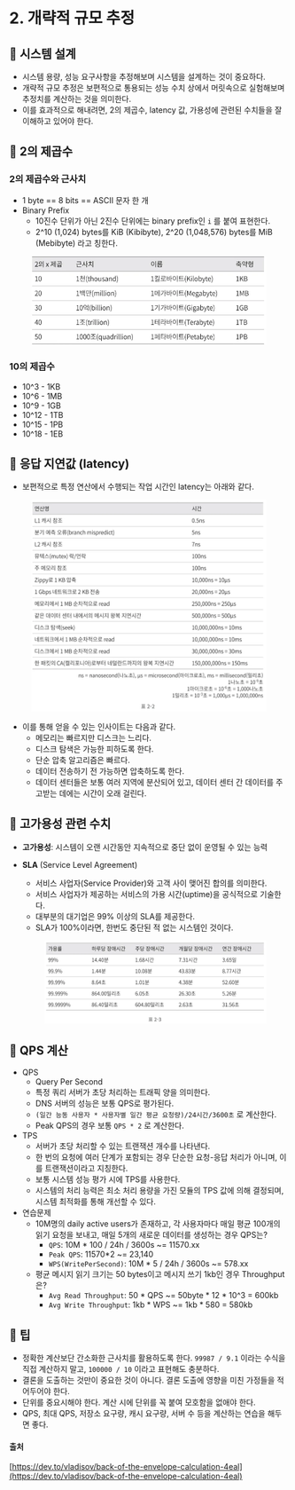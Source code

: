 # 2. 개략적 규모 추정

## 💬 시스템 설계

* 시스템 용량, 성능 요구사항을 추정해보며 시스템을 설계하는 것이 중요하다.
* 개략적 규모 추정은 보편적으로 통용되는 성능 수치 상에서 머릿속으로 실험해보며 추정치를 계산하는 것을 의미한다.
* 이를 효과적으로 해내려면, 2의 제곱수, latency 값, 가용성에 관련된 수치들을 잘 이해하고 있어야 한다.

## 💬 2의 제곱수

### 2의 제곱수와 근사치

* 1 byte == 8 bits == ASCII 문자 한 개
* Binary Prefix
  * 10진수 단위가 아닌 2진수 단위에는 binary prefix인 `i` 를 붙여 표현한다.
  * 2^10 (1,024) bytes를 KiB (Kibibyte), 2^20 (1,048,576) bytes를 MiB (Mebibyte) 라고 칭한다.

<figure><img src="../.gitbook/assets/image (7) (1) (1).png" alt=""><figcaption></figcaption></figure>

### 10의 제곱수

* 10^3 - 1KB
* 10^6 - 1MB
* 10^9 - 1GB
* 10^12 - 1TB
* 10^15 - 1PB
* 10^18 - 1EB

## 💬 응답 지연값 (latency)

* 보편적으로 특정 연산에서 수행되는 작업 시간인 latency는 아래와 같다.

<figure><img src="../.gitbook/assets/image (8) (1) (1).png" alt=""><figcaption></figcaption></figure>

* 이를 통해 얻을 수 있는 인사이트는 다음과 같다.
  * 메모리는 빠르지만 디스크는 느리다.
  * 디스크 탐색은 가능한 피하도록 한다.
  * 단순 압축 알고리즘은 빠르다.
  * 데이터 전송하기 전 가능하면 압축하도록 한다.
  * 데이터 센터들은 보통 여러 지역에 분산되어 있고, 데이터 센터 간 데이터를 주고받는 데에는 시간이 오래 걸린다.

## 💬 고가용성 관련 수치

* **고가용성**: 시스템이 오랜 시간동안 지속적으로 중단 없이 운영될 수 있는 능력
*   **SLA** (Service Level Agreement)

    * 서비스 사업자(Service Provider)와 고객 사이 맺어진 합의를 의미한다.
    * 서비스 사업자가 제공하는 서비스의 가용 시간(uptime)을 공식적으로 기술한다.
    * 대부분의 대기업은 99% 이상의 SLA를 제공한다.
    * SLA가 100%이라면, 한번도 중단된 적 없는 시스템인 것이다.

    <figure><img src="../.gitbook/assets/image (9) (1) (1).png" alt=""><figcaption></figcaption></figure>

## 💬 QPS 계산

* QPS
  * Query Per Second
  * 특정 쿼리 서버가 초당 처리하는 트래픽 양을 의미한다.
  * DNS 서버의 성능은 보통 QPS로 평가된다.
  * `(일간 능동 사용자 * 사용자별 일간 평균 요청량)/24시간/3600초` 로 계산한다.
  * Peak QPS의 경우 보통 `QPS * 2` 로 계산한다.
* TPS
  * 서버가 초당 처리할 수 있는 트랜잭션 개수를 나타낸다.
  * 한 번의 요청에 여러 단계가 포함되는 경우 단순한 요청-응답 처리가 아니며, 이를 트랜잭션이라고 지칭한다.
  * 보통 시스템 성능 평가 시에 TPS를 사용한다.
  * 시스템의 처리 능력은 최소 처리 용량을 가진 모듈의 TPS 값에 의해 결정되며, 시스템 최적화를 통해 개선할 수 있다.
* 연습문제
  * 10M명의 daily active users가 존재하고, 각 사용자마다 매일 평균 100개의 읽기 요청을 보내고, 매일 5개의 새로운 데이터를 생성하는 경우 QPS는?
    * `QPS`: 10M \* 100 / 24h / 3600s \~= 11570.xx
    * `Peak QPS`: 11570\*2 \~= 23,140
    * `WPS(WritePerSecond)`: 10M \* 5 / 24h / 3600s \~= 578.xx
  * 평균 메시지 읽기 크기는 50 bytes이고 메시지 쓰기 1kb인 경우 Throughput은?
    * `Avg Read Throughput`: 50 \* QPS \~= 50byte \* 12 \* 10^3 = 600kb
    * `Avg Write Throughput`: 1kb \* WPS \~= 1kb \* 580 = 580kb

## 💬 팁

* 정확한 계산보단 간소화한 근사치를 활용하도록 한다. `99987 / 9.1` 이라는 수식을 직접 계산하지 말고, `100000 / 10` 이라고 표현해도 충분하다.
* 결론을 도출하는 것만이 중요한 것이 아니다. 결론 도출에 영향을 미친 가정들을 적어두어야 한다.
* 단위를 중요시해야 한다. 계산 시에 단위를 꼭 붙여 모호함을 없애야 한다.
* QPS, 최대 QPS, 저장소 요구량, 캐시 요구량, 서버 수 등을 계산하는 연습을 해두면 좋다.

#### 출처

[https://dev.to/vladisov/back-of-the-envelope-calculation-4eal](https://dev.to/vladisov/back-of-the-envelope-calculation-4eal)
